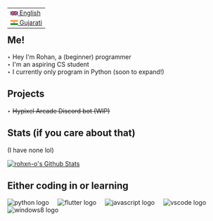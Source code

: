 <table align="right">
 <tr><td><a href="https://github.com/rohxn-o/rohxn-o/tree/main/README.md"><img src="./assets/gb_flag.png" alt="UK flag" width="17px"> English</a></td></tr>
 <tr><td><a href="https://github.com/rohxn-o/rohxn-o/tree/main/README-gu.md"><img src="./assets/in_flag.png" alt="ભારતીય ધ્વજ" width="17px"> Gujarati</a></td></tr>
</table>

  <h2>Me!</h2>
    <p>
     ‣ Hey I'm Rohan, a (beginner) programmer <br>
     ‣ I'm an aspiring CS student <br>
     ‣ I currently only program in Python (soon to expand!)
    </p>

  <h2>Projects</h2>
    <p>
    ‣ <del> Hypixel Arcade Discord bot (WIP) </del>
    </p>

  <h2>Stats (if you care about that)</h2>
  <p>(I have none lol)</p>
  <!-- https://github.com/anuraghazra/github-readme-stats -->

  <a href="https://github.com/anuraghazra/github-readme-stats"><img alt="rohxn-o's Github Stats" src="https://github-readme-stats.vercel.app/api?username=rohxn-o&theme=nord&hide_border=true&include_all_commits=false&count_private=false" height="192px"/></a>

<h2 align="left">Either coding in or learning</h2>

<div align="left">
  <img src="https://skillicons.dev/icons?i=py" height="40" alt="python logo"  />
  <img width="12" />
  <img src="https://skillicons.dev/icons?i=flutter" height="40" alt="flutter logo"  />
  <img width="12" />
  <img src="https://skillicons.dev/icons?i=js" height="40" alt="javascript logo"  />
  <img width="12" />
  <img src="https://skillicons.dev/icons?i=vscode" height="40" alt="vscode logo"  />
  <img width="12" />
  <img src="https://cdn.jsdelivr.net/gh/devicons/devicon/icons/windows8/windows8-original.svg" height="40" alt="windows8 logo"  />
</div>
